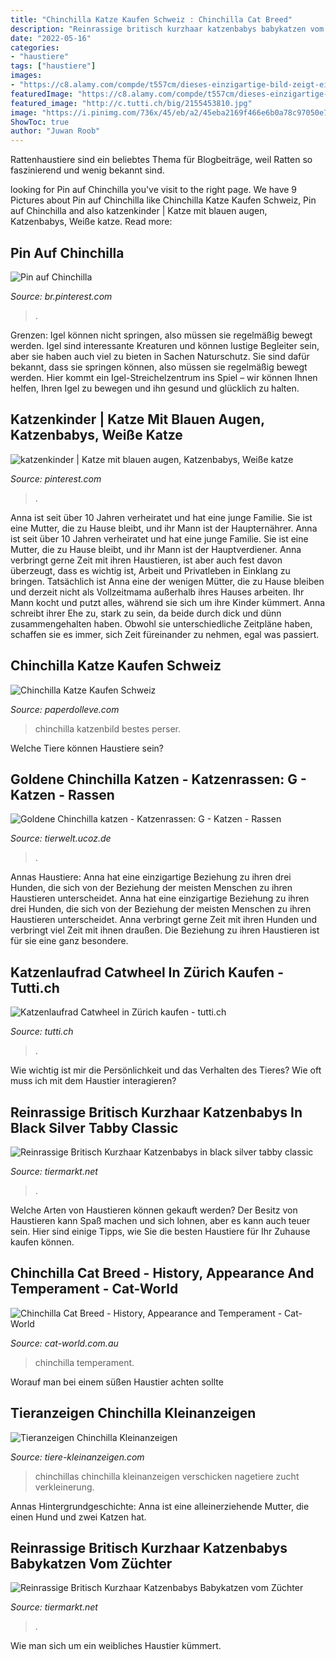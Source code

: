 ```yaml
---
title: "Chinchilla Katze Kaufen Schweiz : Chinchilla Cat Breed"
description: "Reinrassige britisch kurzhaar katzenbabys babykatzen vom züchter"
date: "2022-05-16"
categories:
- "haustiere"
tags: ["haustiere"]
images:
- "https://c8.alamy.com/compde/t557cm/dieses-einzigartige-bild-zeigt-ein-chinchilla-perser-katze-namens-lucy-konnen-sie-deutlich-ihre-schonen-augen-sehen-t557cm.jpg"
featuredImage: "https://c8.alamy.com/compde/t557cm/dieses-einzigartige-bild-zeigt-ein-chinchilla-perser-katze-namens-lucy-konnen-sie-deutlich-ihre-schonen-augen-sehen-t557cm.jpg"
featured_image: "http://c.tutti.ch/big/2155453810.jpg"
image: "https://i.pinimg.com/736x/45/eb/a2/45eba2169f466e6b0a78c97050e7e78f.jpg"
ShowToc: true
author: "Juwan Roob"
---
```



Rattenhaustiere sind ein beliebtes Thema für Blogbeiträge, weil Ratten so faszinierend und wenig bekannt sind.

	

		
looking for Pin auf Chinchilla you've visit to the right page. We have 9 Pictures about Pin auf Chinchilla like Chinchilla Katze Kaufen Schweiz, Pin auf Chinchilla and also katzenkinder | Katze mit blauen augen, Katzenbabys, Weiße katze. Read more:
		
    
## Pin Auf Chinchilla

<img loading=lazy src="https://i.pinimg.com/736x/45/eb/a2/45eba2169f466e6b0a78c97050e7e78f.jpg" onerror="this.onerror=null;this.src='https://tse3.mm.bing.net/th?id=OIP.1nFNTOJcSmWAd8_ka205bQHaLH&amp;pid=15.1';" alt="Pin auf Chinchilla">

_Source: br.pinterest.com_

>. 

	

Grenzen: Igel können nicht springen, also müssen sie regelmäßig bewegt werden.
Igel sind interessante Kreaturen und können lustige Begleiter sein, aber sie haben auch viel zu bieten in Sachen Naturschutz. Sie sind dafür bekannt, dass sie springen können, also müssen sie regelmäßig bewegt werden. Hier kommt ein Igel-Streichelzentrum ins Spiel – wir können Ihnen helfen, Ihren Igel zu bewegen und ihn gesund und glücklich zu halten.

    
## Katzenkinder | Katze Mit Blauen Augen, Katzenbabys, Weiße Katze

<img loading=lazy src="https://i.pinimg.com/originals/c2/2c/5f/c22c5fe8e99e61942493b0b91cda484b.jpg" onerror="this.onerror=null;this.src='https://tse1.mm.bing.net/th?id=OIP.Cwpa_Yzhb0tTXeyL5tvBxwHaG9&amp;pid=15.1';" alt="katzenkinder | Katze mit blauen augen, Katzenbabys, Weiße katze">

_Source: pinterest.com_

>. 

	

Anna ist seit über 10 Jahren verheiratet und hat eine junge Familie. Sie ist eine Mutter, die zu Hause bleibt, und ihr Mann ist der Haupternährer.
Anna ist seit über 10 Jahren verheiratet und hat eine junge Familie. Sie ist eine Mutter, die zu Hause bleibt, und ihr Mann ist der Hauptverdiener. Anna verbringt gerne Zeit mit ihren Haustieren, ist aber auch fest davon überzeugt, dass es wichtig ist, Arbeit und Privatleben in Einklang zu bringen. Tatsächlich ist Anna eine der wenigen Mütter, die zu Hause bleiben und derzeit nicht als Vollzeitmama außerhalb ihres Hauses arbeiten. Ihr Mann kocht und putzt alles, während sie sich um ihre Kinder kümmert. Anna schreibt ihrer Ehe zu, stark zu sein, da beide durch dick und dünn zusammengehalten haben. Obwohl sie unterschiedliche Zeitpläne haben, schaffen sie es immer, sich Zeit füreinander zu nehmen, egal was passiert.

    
## Chinchilla Katze Kaufen Schweiz

<img loading=lazy src="https://c8.alamy.com/compde/t557cm/dieses-einzigartige-bild-zeigt-ein-chinchilla-perser-katze-namens-lucy-konnen-sie-deutlich-ihre-schonen-augen-sehen-t557cm.jpg" onerror="this.onerror=null;this.src='https://tse2.mm.bing.net/th?id=OIP.MA61-0zfQgPylTb4jHJhrAHaFc&amp;pid=15.1';" alt="Chinchilla Katze Kaufen Schweiz">

_Source: paperdolleve.com_

>chinchilla katzenbild bestes perser. 

	

Welche Tiere können Haustiere sein?

    
## Goldene Chinchilla Katzen - Katzenrassen: G - Katzen - Rassen

<img loading=lazy src="http://tierwelt.ucoz.de/_pu/5/14748249.jpg" onerror="this.onerror=null;this.src='https://tse1.mm.bing.net/th?id=OIP.ExoHTiAiogAaXyxpYJ4s2wHaH1&amp;pid=15.1';" alt="Goldene Chinchilla katzen - Katzenrassen: G - Katzen - Rassen">

_Source: tierwelt.ucoz.de_

>. 

	

Annas Haustiere: Anna hat eine einzigartige Beziehung zu ihren drei Hunden, die sich von der Beziehung der meisten Menschen zu ihren Haustieren unterscheidet.
Anna hat eine einzigartige Beziehung zu ihren drei Hunden, die sich von der Beziehung der meisten Menschen zu ihren Haustieren unterscheidet. Anna verbringt gerne Zeit mit ihren Hunden und verbringt viel Zeit mit ihnen draußen. Die Beziehung zu ihren Haustieren ist für sie eine ganz besondere.

    
## Katzenlaufrad Catwheel In Zürich Kaufen - Tutti.ch

<img loading=lazy src="http://c.tutti.ch/big/2155453810.jpg" onerror="this.onerror=null;this.src='https://tse1.mm.bing.net/th?id=OIP.t0Lu8vYnvKKEu4eqTIPOxgHaJ5&amp;pid=15.1';" alt="Katzenlaufrad Catwheel in Zürich kaufen - tutti.ch">

_Source: tutti.ch_

>. 

	

Wie wichtig ist mir die Persönlichkeit und das Verhalten des Tieres? Wie oft muss ich mit dem Haustier interagieren?

    
## Reinrassige Britisch Kurzhaar Katzenbabys In Black Silver Tabby Classic

<img loading=lazy src="https://www.tiermarkt.net/images/listings/2017-04/undefined-1493192369-880-e.jpg" onerror="this.onerror=null;this.src='https://tse2.mm.bing.net/th?id=OIP.N608faVk6QxD_9X6OgSh4AHaEK&amp;pid=15.1';" alt="Reinrassige Britisch Kurzhaar Katzenbabys in black silver tabby classic">

_Source: tiermarkt.net_

>. 

	

Welche Arten von Haustieren können gekauft werden?
Der Besitz von Haustieren kann Spaß machen und sich lohnen, aber es kann auch teuer sein. Hier sind einige Tipps, wie Sie die besten Haustiere für Ihr Zuhause kaufen können.

    
## Chinchilla Cat Breed - History, Appearance And Temperament - Cat-World

<img loading=lazy src="https://www.cat-world.com.au/wp-content/uploads/2017/06/chinchilla-cat29.jpg" onerror="this.onerror=null;this.src='https://tse4.mm.bing.net/th?id=OIP.QvCzSvj0fYhbgGVEpgjycgHaE8&amp;pid=15.1';" alt="Chinchilla Cat Breed - History, Appearance and Temperament - Cat-World">

_Source: cat-world.com.au_

>chinchilla temperament. 

	

Worauf man bei einem süßen Haustier achten sollte

    
## Tieranzeigen Chinchilla Kleinanzeigen

<img loading=lazy src="https://www.tiere-kleinanzeigen.com/export/af36cb6310f84310d21c4d8fe7a38.jpg" onerror="this.onerror=null;this.src='https://tse4.mm.bing.net/th?id=OIP.eBB39oQt76CBqUjfCh8oXgHaFj&amp;pid=15.1';" alt="Tieranzeigen Chinchilla Kleinanzeigen">

_Source: tiere-kleinanzeigen.com_

>chinchillas chinchilla kleinanzeigen verschicken nagetiere zucht verkleinerung. 

	

Annas Hintergrundgeschichte: Anna ist eine alleinerziehende Mutter, die einen Hund und zwei Katzen hat.

    
## Reinrassige Britisch Kurzhaar Katzenbabys Babykatzen Vom Züchter

<img loading=lazy src="https://www.tiermarkt.net/images/listings/2013-03/reinrassige_britisch_kurzhaar_katzenbabys_babykatzen_vom_zue-1362217195-880-d_pic.jpg" onerror="this.onerror=null;this.src='https://tse2.mm.bing.net/th?id=OIP.bUGoqpzW6mHnoFJCsKEL3QHaEK&amp;pid=15.1';" alt="Reinrassige Britisch Kurzhaar Katzenbabys Babykatzen vom Züchter">

_Source: tiermarkt.net_

>. 

	

Wie man sich um ein weibliches Haustier kümmert.

